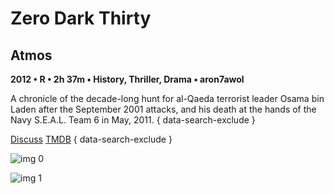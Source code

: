# Zero Dark Thirty

## Atmos

**2012 • R • 2h 37m • History, Thriller, Drama • aron7awol**

A chronicle of the decade-long hunt for al-Qaeda terrorist leader Osama bin Laden after the September 2001 attacks, and his death at the hands of the Navy S.E.A.L. Team 6 in May, 2011.
{ data-search-exclude }

[Discuss](https://www.avsforum.com/threads/bass-eq-for-filtered-movies.2995212/post-56876198)  [TMDB](97630)
{ data-search-exclude }

![img 0](https://i.imgur.com/kDFEVPX.jpg)

![img 1](https://i.imgur.com/OJsE3Ux.jpg)

